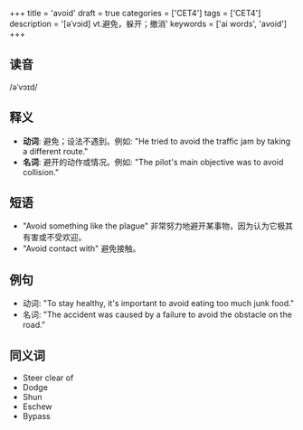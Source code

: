 +++
title = 'avoid'
draft = true
categories = ['CET4']
tags = ['CET4']
description = '[əˈvɔid] vt.避免，躲开；撤消'
keywords = ['ai words', 'avoid']
+++

## 读音
/əˈvɔɪd/

## 释义
- **动词**: 避免；设法不遇到。例如: "He tried to avoid the traffic jam by taking a different route."
- **名词**: 避开的动作或情况。例如: "The pilot's main objective was to avoid collision."

## 短语
- "Avoid something like the plague" 非常努力地避开某事物，因为认为它极其有害或不受欢迎。
- "Avoid contact with" 避免接触。

## 例句
- 动词: "To stay healthy, it's important to avoid eating too much junk food."
- 名词: "The accident was caused by a failure to avoid the obstacle on the road."

## 同义词
- Steer clear of
- Dodge
- Shun
- Eschew
- Bypass
